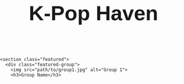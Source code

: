  <!DOCTYPE html>
<html lang="en">
<head>
  <meta charset="UTF-8">
  <meta name="viewport" content="width=device-width, initial-scale=1.0">
  <title>K-Pop Haven</title>
  <style>
    /* Global Styles */
    body {
      font-family: Arial, sans-serif;
      margin: 0;
      padding: 0;
      background-image: url("path/to/background.jpg"); /* Replace with your background image path */
      background-size: cover;
      background-position: center;
      background-attachment: fixed;
    }

    .container {
      max-width: 1000px;
      margin: 0 auto;
      padding: 20px;
      color: #fff;
    }

    h1 {
      text-align: center;
      font-size: 4em;
      margin-bottom: 20px;
    }

    /* Navigation Bar */
    nav {
      display: flex;
      justify-content: space-between;
      align-items: center;
      margin-bottom: 30px;
    }

    nav a {
      text-decoration: none;
      color: #fff;
      padding: 10px 20px;
      font-weight: bold;
    }

    nav a:hover {
      color: #f0f0f0;
    }

    /* Featured Groups Section */
    .featured {
      display: flex;
      flex-wrap: wrap;
      justify-content: space-between;
    }

    .featured-group {
      width: calc(33% - 20px); /* Adjust for number of groups */
      margin-bottom: 20px;
      text-align: center;
    }

    .featured-group img {
      width: 100%;
      border-radius: 10px;
      opacity: 0.7;
      transition: opacity 0.3s;
    }

    .featured-group img:hover {
      opacity: 1;
    }

    .featured-group h3 {
      margin-top: 10px;
    }

    /* News Section */
    .news {
      margin-top: 50px;
      border-top: 1px solid rgba(255, 255, 255, 0.3);
      padding-top: 30px;
    }

    .news-article {
      display: flex;
      align-items: center;
      margin-bottom: 20px;
    }

    .news-article img {
      width: 120px;
      height: 120px;
      margin-right: 20px;
      border-radius: 10px;
    }

    .news-article h4 {
      font-size: 1.2em;
      margin-bottom: 5px;
    }

    .news-article p {
      font-size: 0.9em;
      color: rgba(255, 255, 255, 0.7);
    }

    /* Social Media Links */
    .social-links {
      display: flex;
      justify-content: center;
      margin-top: 50px;
    }

    .social-links a {
      margin: 0 10px;
      color: #fff;
    }

    .social-links a:hover {
      color: #f0f0f0;
    }
  </style>
</head>
<body>
  <div class="container">
    <h1>K-Pop Haven</h1>
    <nav>
      <a href="#">Home</a>
      <a href="#">Groups</a>
      <a href="#">News</a>
      <a href="#">About</a>
    </nav>

    <section class="featured">
      <div class="featured-group">
        <img src="path/to/group1.jpg" alt="Group 1">
        <h3>Group Name</h3>
      
